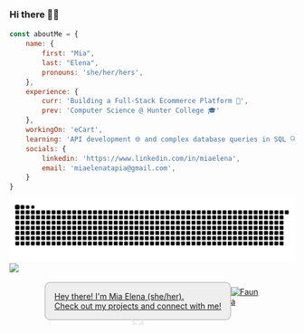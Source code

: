 ### Hi there 👋🏻
```javascript
const aboutMe = {
    name: {
        first: "Mia",
        last: "Elena",
        pronouns: 'she/her/hers',
    },
    experience: {
        curr: 'Building a Full-Stack Ecommerce Platform 🛒',
        prev: 'Computer Science @ Hunter College 🎓'
    },
    workingOn: 'eCart',
    learning: 'API development 🌐 and complex database queries in SQL 🔍',
    socials: {
        linkedin: 'https://www.linkedin.com/in/miaelena',
        email: 'miaelenatapia@gmail.com',
    }
}

```
![GitHub Contribution Grid Snake](https://raw.githubusercontent.com/miaskyelena/contribution_snk/output/github-contribution-grid-snake.svg)
![](https://visitcount.itsvg.in/api?id=miasdk&icon=3&color=1) <a href="[your_special_location]">
<div style="display: flex; justify-content: center; align-items: center;">
  <div style="position: relative; background-color: #eee; border: 2px solid #ccc; padding: 15px; border-radius: 10px;  width: max-content;">  Hey there! I'm Mia Elena (she/her). 
    <br>
    Check out my projects and connect with me! 
    <div style="position: absolute; bottom: -10px; left: 50%; transform: translateX(-50%); width: 0; height: 0; border-top: 10px solid transparent; border-left: 10px solid #eee; border-right: 10px solid #eee;"></div>  </div>
  <img src="https://github.com/user-attachments/assets/17116acc-fa89-4380-a67d-3758489aad69" alt="Fauna" height="50px" width="50px">
</div>
